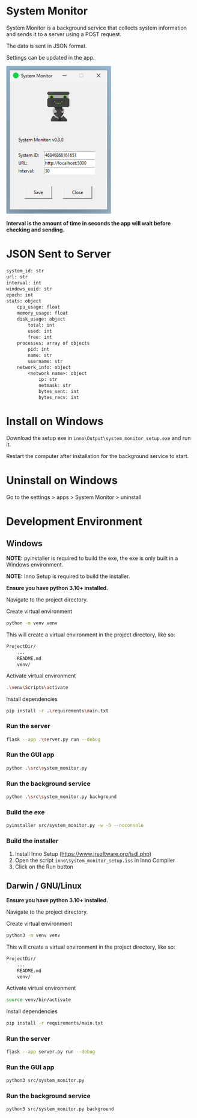 # System Monitor

System Monitor is a background service that collects system information and sends it to a server using a POST request.

The data is sent in JSON format.

Settings can be updated in the app.

![img.png](/_assets%2Fimg.png)

**Interval is the amount of time in seconds the app will wait before checking and sending.**

# JSON Sent to Server

```text
system_id: str
url: str
interval: int
windows_uuid: str
epoch: int
stats: object
    cpu_usage: float
    memory_usage: float
    disk_usage: object
        total: int
        used: int
        free: int
    processes: array of objects
        pid: int
        name: str
        username: str
    network_info: object
        <network name>: object
            ip: str
            netmask: str
            bytes_sent: int
            bytes_recv: int
```

# Install on Windows

Download the setup exe in `inno\Output\system_monitor_setup.exe` and run it.

Restart the computer after installation for the background service to start.

# Uninstall on Windows

Go to the settings > apps > System Monitor > uninstall


# Development Environment

## Windows

**NOTE:** pyinstaller is required to build the exe, the exe is only built in a Windows environment.

**NOTE:** Inno Setup is required to build the installer.

**Ensure you have python 3.10+ installed.**

Navigate to the project directory.

Create virtual environment

```bash
python -m venv venv
```

This will create a virtual environment in the project directory, like so:

```text
ProjectDir/
    ...
    README.md
    venv/
```

Activate virtual environment

```bash
.\venv\Scripts\activate
```

Install dependencies

```bash
pip install -r .\requirements\main.txt
```

### Run the server

```bash
flask --app .\server.py run --debug
```

### Run the GUI app

```bash
python .\src\system_monitor.py
```

### Run the background service

```bash
python .\src\system_monitor.py background
```

### Build the exe

```bash
pyinstaller src/system_monitor.py -w -D --noconsole
```

### Build the installer

1. Install Inno Setup (https://www.jrsoftware.org/isdl.php)
2. Open the script `inno\system_monitor_setup.iss` in Inno Compiler
3. Click on the Run button


## Darwin / GNU/Linux

**Ensure you have python 3.10+ installed.**

Navigate to the project directory.

Create virtual environment

```bash
python3 -m venv venv
```

This will create a virtual environment in the project directory, like so:

```text
ProjectDir/
    ...
    README.md
    venv/
```

Activate virtual environment

```bash
source venv/bin/activate
```

Install dependencies

```bash
pip install -r requirements/main.txt
```

### Run the server

```bash
flask --app server.py run --debug
```

### Run the GUI app

```bash
python3 src/system_monitor.py
```

### Run the background service

```bash
python3 src/system_monitor.py background
```
